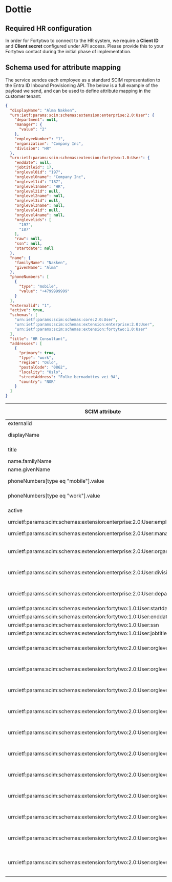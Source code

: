 # Dottie

## Required HR configuration

In order for Fortytwo to connect to the HR system, we require a **Client ID** and **Client secret** configured under API access. Please provide this to your Fortytwo contact during the initial phase of implementation.

## Schema used for attribute mapping

The service sendes each employee as a standard SCIM representation to the Entra ID Inbound Provisioning API. The below is a full example of the payload we send, and can be used to define attribute mapping in the customer tenant:

```JSON
{
  "displayName": "Alma Nakken",
  "urn:ietf:params:scim:schemas:extension:enterprise:2.0:User": {
    "department": null,
    "manager": {
      "value": "2"
    },
    "employeeNumber": "1",
    "organization": "Company Inc",
    "division": "HR"
  },
  "urn:ietf:params:scim:schemas:extension:fortytwo:1.0:User": {
    "enddate": null,
    "jobtitleid": 17,
    "orglevel0id": "197",
    "orglevel0name": "Company Inc",
    "orglevel1id": "187",
    "orglevel1name": "HR",
    "orglevel2id": null,
    "orglevel2name": null,
    "orglevel3id": null,
    "orglevel3name": null,
    "orglevel4id": null,
    "orglevel4name": null,
    "orglevelids": [
      "197",
      "187"
    ],
    "raw": null,
    "ssn": null,
    "startdate": null
  },
  "name": {
    "familyName": "Nakken",
    "givenName": "Alma"
  },
  "phoneNumbers": [
    {
      "type": "mobile",
      "value": "+4799999999"
    }
  ],
  "externalid": "1",
  "active": true,
  "schemas": [
    "urn:ietf:params:scim:schemas:core:2.0:User",
    "urn:ietf:params:scim:schemas:extension:enterprise:2.0:User",
    "urn:ietf:params:scim:schemas:extension:fortytwo:1.0:User"
  ],
  "title": "HR Consultant",
  "addresses": [
    {
      "primary": true,
      "type": "work",
      "region": "Oslo",
      "postalCode": "0862",
      "locality": "Oslo",
      "streetAddress": "Folke bernadottes vei 9A",
      "country": "NOR"
    }
  ]
}
```

| SCIM attribute                                                            | HR source object              | HR source attribute                                           |
|---------------------------------------------------------------------------|-------------------------------|---------------------------------------------------------------|
| externalid                                                                | Employee                      | employeeNumber                                                |
| displayName                                                               | Employee                      | firstname + lastname                                          |
| title                                                                     | Employee, JobTitle            | jobTitleId used to look in JobTitle                           |
| name.familyName                                                           | Employee                      | lastname                                                      |
| name.givenName                                                            | Employee                      | firstName                                                     |
| phoneNumbers[type eq "mobile"].value                                      | EmployeePhone                 | phoneNumber of kind 1                                         |
| phoneNumbers[type eq "work"].value                                        | EmployeePhone                 | phoneNumber of kind 0                                         |
| active                                                                    | Employee                      | firstDayOfWork, lastDayOfWork                                 |
| urn:ietf:params:scim:schemas:extension:enterprise:2.0:User:employeeNumber | Employee                      | employeeNumber                                                |
| urn:ietf:params:scim:schemas:extension:enterprise:2.0:User:manager        | Employee                      | employeeid of leaderId                                        |
| urn:ietf:params:scim:schemas:extension:enterprise:2.0:User:organization   | Employee, OrganizationUnit    | organizationUnitId used to get level 1 of org structure       |
| urn:ietf:params:scim:schemas:extension:enterprise:2.0:User:division       | Employee, OrganizationUnit    | organizationUnitId used to get level 2 of org structure       |
| urn:ietf:params:scim:schemas:extension:enterprise:2.0:User:department     | Employee, OrganizationUnit    | organizationUnitId used to get level 3 of org structure       |
| urn:ietf:params:scim:schemas:extension:fortytwo:1.0:User:startdate        | Employee                      | firstDayOfWork                                                |
| urn:ietf:params:scim:schemas:extension:fortytwo:1.0:User:enddate          | Employee                      | lastDayOfWork                                                 |
| urn:ietf:params:scim:schemas:extension:fortytwo:1.0:User:ssn              | UserProfile                   | nationalIdNumber                                              |
| urn:ietf:params:scim:schemas:extension:fortytwo:1.0:User:jobtitleid       | Employee                      | jobTitleId                                                    |
| urn:ietf:params:scim:schemas:extension:fortytwo:2.0:User:orglevel0name    | Employee, OrganizationUnit    | organizationUnitId used to get level 1 of org structure       |
| urn:ietf:params:scim:schemas:extension:fortytwo:2.0:User:orglevel1name    | Employee, OrganizationUnit    | organizationUnitId used to get level 2 of org structure       |
| urn:ietf:params:scim:schemas:extension:fortytwo:2.0:User:orglevel2name    | Employee, OrganizationUnit    | organizationUnitId used to get level 3 of org structure       |
| urn:ietf:params:scim:schemas:extension:fortytwo:2.0:User:orglevel3name    | Employee, OrganizationUnit    | organizationUnitId used to get level 4 of org structure       |
| urn:ietf:params:scim:schemas:extension:fortytwo:2.0:User:orglevel4name    | Employee, OrganizationUnit    | organizationUnitId used to get level 5 of org structure       |
| urn:ietf:params:scim:schemas:extension:fortytwo:2.0:User:orglevel0id      | Employee, OrganizationUnit    | organizationUnitId used to get level 1 of org structure       |
| urn:ietf:params:scim:schemas:extension:fortytwo:2.0:User:orglevel1id      | Employee, OrganizationUnit    | organizationUnitId used to get level 2 of org structure       |
| urn:ietf:params:scim:schemas:extension:fortytwo:2.0:User:orglevel2id      | Employee, OrganizationUnit    | organizationUnitId used to get level 3 of org structure       |
| urn:ietf:params:scim:schemas:extension:fortytwo:2.0:User:orglevel3id      | Employee, OrganizationUnit    | organizationUnitId used to get level 4 of org structure       |
| urn:ietf:params:scim:schemas:extension:fortytwo:2.0:User:orglevel4id      | Employee, OrganizationUnit    | organizationUnitId used to get level 5 of org structure       |
| urn:ietf:params:scim:schemas:extension:fortytwo:2.0:User:orglevelids      | Employee, OrganizationUnit    | organizationUnitId used to get all ids from the org structure |
